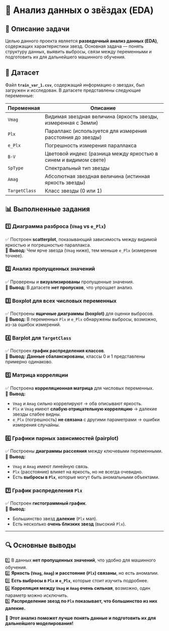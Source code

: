 # 

# 🌟 Анализ данных о звёздах (EDA)

## 📌 Описание задачи  
Целью данного проекта является **разведочный анализ данных (EDA)**, содержащих характеристики звезд. Основная задача — понять структуру данных, выявить выбросы, связи между переменными и подготовить их для дальнейшего машинного обучения.

## 📂 Датасет
Файл **`train_var_1.csv`**, содержащий информацию о звездах, был загружен и исследован. В датасете представлены следующие переменные:

| Переменная | Описание |
|------------|-----------|
| `Vmag` | Видимая звездная величина (яркость звезды, измеренная с Земли) |
| `Plx` | Параллакс (используется для измерения расстояния до звезды) |
| `e_Plx` | Погрешность измерения параллакса |
| `B-V` | Цветовой индекс (разница между яркостью в синем и видимом свете) |
| `SpType` | Спектральный тип звезды |
| `Amag` | Абсолютная звездная величина (истинная яркость звезды) |
| `TargetClass` | Класс звезды (0 или 1) |

## 📊 Выполненные задания  

### **1️⃣ Диаграмма разброса (`Vmag` vs `e_Plx`)**  
✅ Построен **scatterplot**, показывающий зависимость между видимой яркостью и погрешностью параллакса.  
📌 **Вывод:** Чем ярче звезда (`Vmag` ниже), тем меньше `e_Plx` (измерение точнее).

### **2️⃣ Анализ пропущенных значений**  
✅ Проверены и **визуализированы** пропущенные значения.  
📌 **Вывод:** В датасете **нет пропусков**, что упрощает анализ.

### **3️⃣ Boxplot для всех числовых переменных**  
✅ Построены **ящичные диаграммы (boxplot)** для оценки выбросов.  
📌 **Вывод:** В переменных `Plx` и `e_Plx` обнаружены выбросы, возможно, из-за ошибок измерений.

### **4️⃣ Barplot для `TargetClass`**  
✅ Построен **график распределения классов**.  
📌 **Вывод:** **Данные сбалансированы**, классы 0 и 1 представлены примерно одинаково.

### **5️⃣ Матрица корреляции**  
✅ Построена **корреляционная матрица** для числовых переменных.  
📌 **Вывод:**  
- `Vmag` и `Amag` сильно коррелируют → оба описывают яркость.  
- `Plx` и `Vmag` имеют **слабую отрицательную корреляцию** → далекие звезды слабее видны.  
- `e_Plx` (погрешность) **не связана** с другими параметрами → ошибки измерения случайны.

### **6️⃣ Графики парных зависимостей (pairplot)**  
✅ Построены **диаграммы рассеяния** между ключевыми переменными.  
📌 **Вывод:**  
- `Vmag` и `Amag` имеют линейную связь.  
- `Plx` (расстояние) влияет на яркость, но не всегда очевидно.  
- Есть **выбросы в `Plx`**, которые могут быть аномальными объектами.

### **7️⃣ График распределения `Plx`**  
✅ Построен **гистограммный график**.  
📌 **Вывод:**  
- Большинство звезд **далекие** (`Plx` мал).  
- Есть несколько **очень близких звезд** (высокий `Plx`).

---

## 🔍 **Основные выводы**
1️⃣ В данных **нет пропущенных значений**, что удобно для машинного обучения.  
2️⃣ **Яркость (`Vmag`, `Amag`) и расстояние (`Plx`) связаны**, но есть аномалии.  
3️⃣ **Есть выбросы в `Plx` и `e_Plx`**, которые стоит изучить подробнее.  
4️⃣ **Корреляция между `Vmag` и `Amag` очень сильная**, возможно, один параметр можно исключить.  
5️⃣ **Распределение звезд по `Plx` показывает, что большинство из них далекие.**  

🚀 **Этот анализ поможет лучше понять данные и подготовить их для дальнейшего моделирования!**
